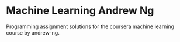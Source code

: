 # Machine Learning Andrew Ng
Programming assignment solutions for the coursera machine learning course by andrew-ng.
